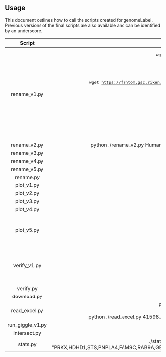 ## Usage
This document outlines how to call the scripts created for genomeLabel. Previous versions of the final scripts are also available and can be identified by an underscore.  

|Script|Sample Call|
|:---:|:---:|
|rename_v1.py|<pre>wget http://fantom.gsc.riken.jp/5/datafiles/latest/extra/Enhancers/Human.sample_name2library_id.txt<br>cat Human.sample_name2library_id.txt \| sed -e "s/, */-/g" \| sed -e "s/ /_/g" \| sed -e "s/(/-/g" \| sed -e "s/)/-/g" \| sed -e "s/:/-/g" \| sed -e "s/'//g" \| sed -e "s/\^//g" \| sed -e "s/\///g" >  Human.sample_name2library_id.sanitized.txt<br>wget https://fantom.gsc.riken.jp/5/datafiles/reprocessed/hg38_latest/extra/CAGE_peaks_expression/hg38_fair+new_CAGE_peaks_phase1and2_counts_ann.osc.txt.gz<br>zcat hg38_fair+new_CAGE_peaks_phase1and2_counts_ann.osc.txt.gz	> hg38_fair+new_CAGE_peaks_phase1and2_counts_ann.osc.txt<br>wget http://hgdownload.cse.ucsc.edu/goldenpath/hg19/liftOver/hg19ToHg38.over.chain.gz<br>mkdir split<br>ulimit -Sn 16384<br>python ./rename_v1.py Human.sample_name2library_id.sanitized.txt hg38_fair+new_CAGE_peaks_phase1and2_counts_ann.osc.txt split /home/liftOver|
|rename_v2.py|python ./rename_v2.py Human.sample_name2library_id.sanitized.txt hg38_fair+new_CAGE_peaks_phase1and2_counts_ann.osc.txt split /home/liftOver filter.txt|
|rename_v3.py|python ./rename_v3.py names.txt split /home/liftOver|
|rename_v4.py|python ./rename_v4.py names.txt split|
|rename_v5.py|python ./rename_v5.py names.txt split -a all.bed|
|rename.py|python ./rename.py names.txt split -a all.bed|
|plot_v1.py|./plot_v1.py -i "giggle_results/*" -o plot.pdf --stat odds|
|plot_v2.py|./plot_v2.py -i "giggle_results/*" -o plot.pdf --stat odds|
|plot_v3.py|./plot_v3.py -i "giggle_results/*" -o plot.pdf -m names.txt --stat odds|
|plot_v4.py|./plot_v4.py -i "giggle_results/*" -o plot.pdf -m names.txt --stat odds|
|plot_v5.py|<pre>shuf -n 300 all.bed > background.bed<br>./plot_v5.py --iq "giggle_results/*" --ib "background_giggle_results/*" -o plot.pdf -m names.txt --stat combo|
|verify_v1.py|<pre>mkdir split_sort<br>bash $GIGGLE_ROOT/scripts/sort_bed "split/*.bed" split_sort/ > /dev/null<br>./verify_v1.py -i "split_sort/*" -q "giggle_results/*" -o verify.txt -m names.txt|
|verify.py|./verify.py -i "split_sort/*" -q "giggle_results/*" -o verify.txt -m names.txt|
|download.py|python ./download.py download.txt data|
|read_excel.py|python ./read_excel.py workbook1.xlsx workbook2.xlsx filter.txt -r "sheet_from1" -m "sheet_from2"<br>For example:<br>python ./read_excel.py 41598_2016_BFsrep37324_MOESM2_ESM.xls xi-dna-elements-list.xlsx names.txt -r "S3_TableA. chrX" -m "confident inactive genes"|
|run_giggle_v1.py|python ./run_giggle_v1.py labels results -i index_label -q query_label|
|intersect.py|./intersect.py --bd b_sort/ --af a.bed --of output_file.bed --od output_directory|
|stats.py|./stats.py -i "giggle_results/" --stat combo_score -o "clustermap.png" --x_size 60 --y_size 40 --highlight "PRKX,HDHD1,STS,PNPLA4,FAM9C,RAB9A,GEMIN8,TMEM27,CA5BP1,CA5B,ZRSR2,AP1S2,S100G,SYAP1,EIF1AX,CXorf38,DDX3X,EFHC2,FUNDC1,KDM6A,UBA1,INE1,KDM5C,IQSEC2,JPX"|

